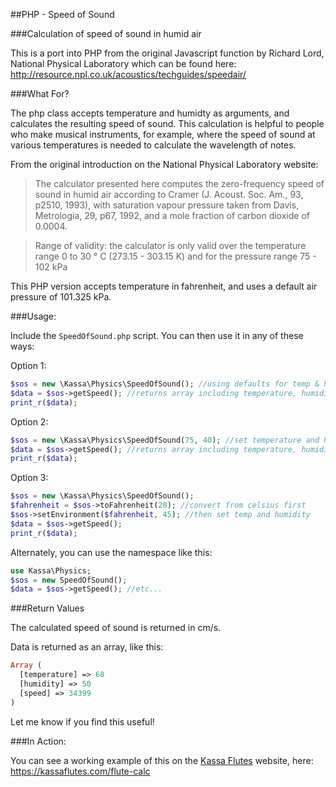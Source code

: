 ##PHP - Speed of Sound

###Calculation of speed of sound in humid air

This is a port into PHP from the original Javascript function by Richard Lord, National Physical Laboratory which can be found here: http://resource.npl.co.uk/acoustics/techguides/speedair/

###What For?

The php class accepts temperature and humidty as arguments, and calculates the resulting speed of sound. This calculation is helpful to people who make musical instruments, for example, where the speed of sound at various temperatures is needed to calculate the wavelength of notes.

From the original introduction on the National Physical Laboratory website:

> The calculator presented here computes the zero-frequency speed of sound in humid air according to Cramer (J. Acoust. Soc. Am., 93, p2510, 1993), with saturation vapour pressure taken from Davis, Metrologia, 29, p67, 1992, and a mole fraction of carbon dioxide of 0.0004.

> Range of validity: the calculator is only valid over the temperature range 0 to 30 ° C (273.15 - 303.15 K) and for the pressure range 75 - 102 kPa

This PHP version accepts temperature in fahrenheit, and uses a default air pressure of 101.325 kPa.

###Usage:

Include the `SpeedOfSound.php` script. You can then use it in any of these ways:

Option 1:

```php
$sos = new \Kassa\Physics\SpeedOfSound(); //using defaults for temp & humidity
$data = $sos->getSpeed(); //returns array including temperature, humidity, and speed of sound
print_r($data);
```

Option 2:

```php
$sos = new \Kassa\Physics\SpeedOfSound(75, 40); //set temperature and humidity
$data = $sos->getSpeed(); //returns array including temperature, humidity, and speed of sound
print_r($data);
```

Option 3:

```php
$sos = new \Kassa\Physics\SpeedOfSound();
$fahrenheit = $sos->toFahrenheit(20); //convert from celsius first
$sos->setEnvironment($fahrenheit, 45); //then set temp and humidity
$data = $sos->getSpeed();
print_r($data);
```

Alternately, you can use the namespace like this:

```php
use Kassa\Physics;
$sos = new SpeedOfSound();
$data = $sos->getSpeed(); //etc...
```

###Return Values

The calculated speed of sound is returned in cm/s.

Data is returned as an array, like this:

```php
Array ( 
  [temperature] => 68
  [humidity] => 50
  [speed] => 34399
)
```

Let me know if you find this useful!

###In Action:

You can see a working example of this on the [Kassa Flutes][1] website, here: https://kassaflutes.com/flute-calc

[1]:https://kassaflutes.com
